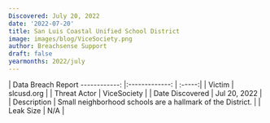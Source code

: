 ```yaml
---
Discovered: July 20, 2022
date: '2022-07-20'
title: San Luis Coastal Unified School District
image: images/blog/ViceSociety.png
author: Breachsense Support
draft: false
yearmonths: 2022/july
---
```



| Data Breach Report
------------:     |:-------------:    | :-----:|
| Victim      | slcusd.org      | 
| Threat Actor      | ViceSociety      | 
| Date Discovered      | Jul 20, 2022      | 
| Description      | Small neighborhood schools are a hallmark of the District.      | 
| Leak Size      | N/A      | 

